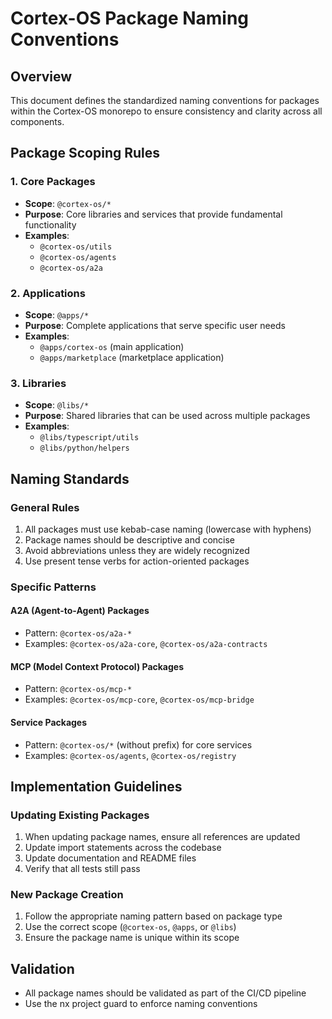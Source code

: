 # Cortex-OS Package Naming Conventions

## Overview
This document defines the standardized naming conventions for packages within the Cortex-OS monorepo to ensure consistency and clarity across all components.

## Package Scoping Rules

### 1. Core Packages
- **Scope**: `@cortex-os/*`
- **Purpose**: Core libraries and services that provide fundamental functionality
- **Examples**: 
  - `@cortex-os/utils`
  - `@cortex-os/agents`
  - `@cortex-os/a2a`

### 2. Applications
- **Scope**: `@apps/*`
- **Purpose**: Complete applications that serve specific user needs
- **Examples**:
  - `@apps/cortex-os` (main application)
  - `@apps/marketplace` (marketplace application)

### 3. Libraries
- **Scope**: `@libs/*`
- **Purpose**: Shared libraries that can be used across multiple packages
- **Examples**:
  - `@libs/typescript/utils`
  - `@libs/python/helpers`

## Naming Standards

### General Rules
1. All packages must use kebab-case naming (lowercase with hyphens)
2. Package names should be descriptive and concise
3. Avoid abbreviations unless they are widely recognized
4. Use present tense verbs for action-oriented packages

### Specific Patterns

#### A2A (Agent-to-Agent) Packages
- Pattern: `@cortex-os/a2a-*`
- Examples: `@cortex-os/a2a-core`, `@cortex-os/a2a-contracts`

#### MCP (Model Context Protocol) Packages
- Pattern: `@cortex-os/mcp-*`
- Examples: `@cortex-os/mcp-core`, `@cortex-os/mcp-bridge`

#### Service Packages
- Pattern: `@cortex-os/*` (without prefix) for core services
- Examples: `@cortex-os/agents`, `@cortex-os/registry`

## Implementation Guidelines

### Updating Existing Packages
1. When updating package names, ensure all references are updated
2. Update import statements across the codebase
3. Update documentation and README files
4. Verify that all tests still pass

### New Package Creation
1. Follow the appropriate naming pattern based on package type
2. Use the correct scope (`@cortex-os`, `@apps`, or `@libs`)
3. Ensure the package name is unique within its scope

## Validation
- All package names should be validated as part of the CI/CD pipeline
- Use the nx project guard to enforce naming conventions